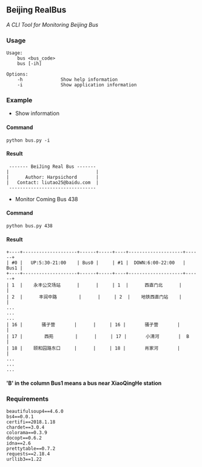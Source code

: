 ## Beijing RealBus
*A CLI Tool for Monitoring Beijing Bus*

### Usage
```
Usage:
    bus <bus_code>
    bus [-ih]

Options:
    -h              Show help information
    -i              Show application information
```

### Example
- Show information
#### Command
```python bus.py -i```

#### Result
```
 ------- BeiJing Real Bus -------
|                                |
|      Author: Harpsichord       |
|   Contact: liutao25@baidu.com  |
 --------------------------------
```

- Monitor Coming Bus 438
#### Command
```python bus.py 438```

#### Result
```
+----+--------------------+------+-----+----+--------------------+------+
| #0 |   UP:5:30-21:00    | Bus0 |     | #1 |  DOWN:6:00-22:00   | Bus1 |
+----+--------------------+------+-----+----+--------------------+------+
| 1  |    永丰公交场站      |      |     | 1  |      西直门北      |      |
| 2  |      丰润中路        |      |     | 2  |    地铁西直门站    |      |
...
...
...
| 16 |       骚子营       |      |     | 16 |       骚子营       |      |
| 17 |        西苑        |      |     | 17 |       小清河       |  B   |
| 18 |    颐和园路东口     |      |     | 18 |       肖家河       |      |
...
...
...
```
#### 'B' in the column Bus1 means a bus near XiaoQingHe station

### Requirements
```
beautifulsoup4==4.6.0
bs4==0.0.1
certifi==2018.1.18
chardet==3.0.4
colorama==0.3.9
docopt==0.6.2
idna==2.6
prettytable==0.7.2
requests==2.18.4
urllib3==1.22
```